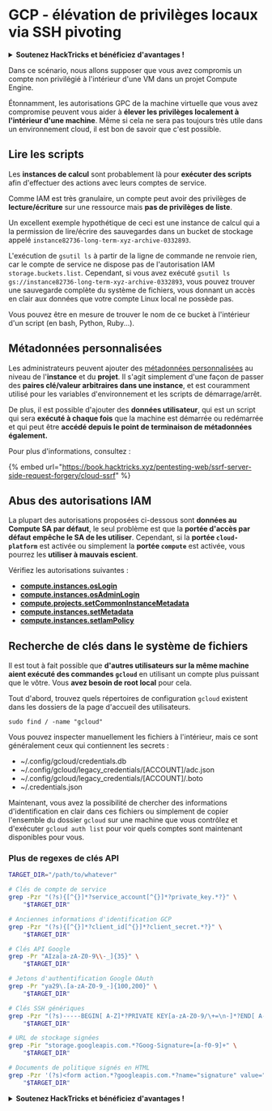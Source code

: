 # GCP - élévation de privilèges locaux via SSH pivoting

<details>

<summary><strong>Soutenez HackTricks et bénéficiez d'avantages !</strong></summary>

* Si vous souhaitez voir votre **entreprise annoncée dans HackTricks** ou si vous voulez accéder à la **dernière version de PEASS ou télécharger HackTricks en PDF**, consultez les [**PLANS D'ABONNEMENT**](https://github.com/sponsors/carlospolop) !
* Obtenez le [**swag officiel PEASS & HackTricks**](https://peass.creator-spring.com)
* Découvrez [**The PEASS Family**](https://opensea.io/collection/the-peass-family), notre collection d'[**NFTs**](https://opensea.io/collection/the-peass-family) exclusifs
* **Rejoignez** 💬 [**le groupe Discord**](https://discord.gg/hRep4RUj7f) ou le [**groupe Telegram**](https://t.me/peass) ou **suivez** moi sur **Twitter** 🐦 [**@carlospolopm**](https://twitter.com/carlospolopm).
* **Partagez vos astuces de piratage en soumettant des PR aux** [**dépôts Github de HackTricks**](https://github.com/carlospolop/hacktricks) et [**HackTricks Cloud**](https://github.com/carlospolop/hacktricks-cloud).

</details>

Dans ce scénario, nous allons supposer que vous avez compromis un compte non privilégié à l'intérieur d'une VM dans un projet Compute Engine.

Étonnamment, les autorisations GPC de la machine virtuelle que vous avez compromise peuvent vous aider à **élever les privilèges localement à l'intérieur d'une machine**. Même si cela ne sera pas toujours très utile dans un environnement cloud, il est bon de savoir que c'est possible.

## Lire les scripts <a href="#follow-the-scripts" id="follow-the-scripts"></a>

Les **instances de calcul** sont probablement là pour **exécuter des scripts** afin d'effectuer des actions avec leurs comptes de service.

Comme IAM est très granulaire, un compte peut avoir des privilèges de **lecture/écriture** sur une ressource mais **pas de privilèges de liste**.

Un excellent exemple hypothétique de ceci est une instance de calcul qui a la permission de lire/écrire des sauvegardes dans un bucket de stockage appelé `instance82736-long-term-xyz-archive-0332893`.

L'exécution de `gsutil ls` à partir de la ligne de commande ne renvoie rien, car le compte de service ne dispose pas de l'autorisation IAM `storage.buckets.list`. Cependant, si vous avez exécuté `gsutil ls gs://instance82736-long-term-xyz-archive-0332893`, vous pouvez trouver une sauvegarde complète du système de fichiers, vous donnant un accès en clair aux données que votre compte Linux local ne possède pas.

Vous pouvez être en mesure de trouver le nom de ce bucket à l'intérieur d'un script (en bash, Python, Ruby...).

## Métadonnées personnalisées

Les administrateurs peuvent ajouter des [métadonnées personnalisées](https://cloud.google.com/compute/docs/storing-retrieving-metadata#custom) au niveau de l'**instance** et du **projet**. Il s'agit simplement d'une façon de passer des **paires clé/valeur arbitraires dans une instance**, et est couramment utilisé pour les variables d'environnement et les scripts de démarrage/arrêt.

De plus, il est possible d'ajouter des **données utilisateur**, qui est un script qui sera **exécuté à chaque fois** que la machine est démarrée ou redémarrée et qui peut être **accédé depuis le point de terminaison de métadonnées également.**

Pour plus d'informations, consultez :

{% embed url="https://book.hacktricks.xyz/pentesting-web/ssrf-server-side-request-forgery/cloud-ssrf" %}

## **Abus des autorisations IAM**

La plupart des autorisations proposées ci-dessous sont **données au Compute SA par défaut**, le seul problème est que la **portée d'accès par défaut empêche le SA de les utiliser**. Cependant, si la **portée `cloud-platform`** est activée ou simplement la **portée `compute`** est activée, vous pourrez les **utiliser à mauvais escient**.

Vérifiez les autorisations suivantes :

* ****[**compute.instances.osLogin**](../../gcp-pentesting/gcp-privilege-escalation/gcp-compute-privesc/#compute.instances.oslogin)****
* ****[**compute.instances.osAdminLogin**](../../gcp-pentesting/gcp-privilege-escalation/gcp-compute-privesc/#compute.instances.osadminlogin)****
* ****[**compute.projects.setCommonInstanceMetadata**](../../gcp-pentesting/gcp-privilege-escalation/gcp-compute-privesc/#compute.projects.setcommoninstancemetadata)****
* ****[**compute.instances.setMetadata**](../../gcp-pentesting/gcp-privilege-escalation/gcp-compute-privesc/#compute.instances.setmetadata)****
* ****[**compute.instances.setIamPolicy**](../../gcp-pentesting/gcp-privilege-escalation/gcp-compute-privesc/#compute.instances.setiampolicy)****

## Recherche de clés dans le système de fichiers

Il est tout à fait possible que **d'autres utilisateurs sur la même machine aient exécuté des commandes `gcloud`** en utilisant un compte plus puissant que le vôtre. Vous **avez besoin de root local** pour cela.

Tout d'abord, trouvez quels répertoires de configuration `gcloud` existent dans les dossiers de la page d'accueil des utilisateurs.

```
sudo find / -name "gcloud"
```

Vous pouvez inspecter manuellement les fichiers à l'intérieur, mais ce sont généralement ceux qui contiennent les secrets :

* \~/.config/gcloud/credentials.db
* \~/.config/gcloud/legacy\_credentials/\[ACCOUNT]/adc.json
* \~/.config/gcloud/legacy\_credentials/\[ACCOUNT]/.boto
* \~/.credentials.json

Maintenant, vous avez la possibilité de chercher des informations d'identification en clair dans ces fichiers ou simplement de copier l'ensemble du dossier `gcloud` sur une machine que vous contrôlez et d'exécuter `gcloud auth list` pour voir quels comptes sont maintenant disponibles pour vous.

### Plus de regexes de clés API

```bash
TARGET_DIR="/path/to/whatever"

# Clés de compte de service
grep -Pzr "(?s){[^{}]*?service_account[^{}]*?private_key.*?}" \
    "$TARGET_DIR"

# Anciennes informations d'identification GCP
grep -Pzr "(?s){[^{}]*?client_id[^{}]*?client_secret.*?}" \
    "$TARGET_DIR"

# Clés API Google
grep -Pr "AIza[a-zA-Z0-9\\-_]{35}" \
    "$TARGET_DIR"

# Jetons d'authentification Google OAuth
grep -Pr "ya29\.[a-zA-Z0-9_-]{100,200}" \
    "$TARGET_DIR"

# Clés SSH génériques
grep -Pzr "(?s)-----BEGIN[ A-Z]*?PRIVATE KEY[a-zA-Z0-9/\+=\n-]*?END[ A-Z]*?PRIVATE KEY-----" \
    "$TARGET_DIR"

# URL de stockage signées
grep -Pir "storage.googleapis.com.*?Goog-Signature=[a-f0-9]+" \
    "$TARGET_DIR"

# Documents de politique signés en HTML
grep -Pzr '(?s)<form action.*?googleapis.com.*?name="signature" value=".*?">' \
    "$TARGET_DIR"
```

<details>

<summary><strong>Soutenez HackTricks et bénéficiez d'avantages !</strong></summary>

* Si vous voulez voir votre **entreprise annoncée dans HackTricks** ou si vous voulez accéder à la **dernière version de PEASS ou télécharger HackTricks en PDF**, consultez les [**PLANS D'ABONNEMENT**](https://github.com/sponsors/carlospolop) !
* Obtenez le [**swag officiel PEASS & HackTricks**](https://peass.creator-spring.com)
* Découvrez [**The PEASS Family**](https://opensea.io/collection/the-peass-family), notre collection d'[**NFTs**](https://opensea.io/collection/the-peass-family) exclusifs
* **Rejoignez** 💬 [**le groupe Discord**](https://discord.gg/hRep4RUj7f) ou le [**groupe Telegram**](https://t.me/peass) ou **suivez** moi sur **Twitter** 🐦 [**@carlospolopm**](https://twitter.com/carlospolopm).
* **Partagez vos astuces de piratage en soumettant des PR aux** [**dépôts
